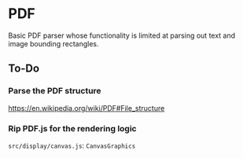 # PDF

Basic PDF parser whose functionality is limited at parsing out text and image bounding
rectangles.

## To-Do

### Parse the PDF structure

https://en.wikipedia.org/wiki/PDF#File_structure

### Rip PDF.js for the rendering logic

`src/display/canvas.js`: `CanvasGraphics`
